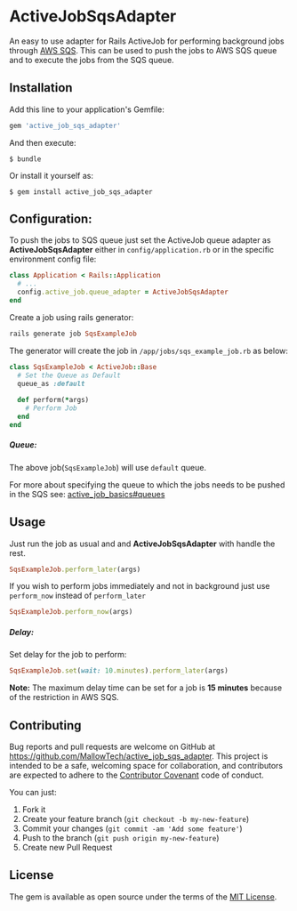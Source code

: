 # ActiveJobSqsAdapter

An easy to use adapter for Rails ActiveJob for performing background jobs through [AWS SQS](https://aws.amazon.com/sqs/). 
This can be used to push the jobs to AWS SQS queue and to execute the jobs from the SQS queue.

## Installation

Add this line to your application's Gemfile:

```ruby
gem 'active_job_sqs_adapter'
```

And then execute:

    $ bundle

Or install it yourself as:

    $ gem install active_job_sqs_adapter

## Configuration:
To push the jobs to SQS queue just set the ActiveJob queue adapter as **ActiveJobSqsAdapter** either in `config/application.rb` or in the specific environment config file:   

```ruby
class Application < Rails::Application
  # ...
  config.active_job.queue_adapter = ActiveJobSqsAdapter
end
```

Create a job using rails generator:
```ruby
rails generate job SqsExampleJob
```

The generator will create the job in `/app/jobs/sqs_example_job.rb` as below:

```ruby
class SqsExampleJob < ActiveJob::Base
  # Set the Queue as Default
  queue_as :default
  
  def perform(*args)
    # Perform Job
  end
end
```

##### Queue:
The above job(`SqsExampleJob`) will use `default` queue.

For more about specifying the queue to which the jobs needs to be pushed in the SQS see: [active_job_basics#queues](http://edgeguides.rubyonrails.org/active_job_basics.html#queues)



## Usage
Just run the job as usual and and **ActiveJobSqsAdapter** with handle the rest.

```ruby
SqsExampleJob.perform_later(args)
```

If you wish to perform jobs immediately and not in background just use `perform_now` instead of `perform_later` 
```ruby
SqsExampleJob.perform_now(args)
```

##### Delay:
Set delay for the job to perform:
```ruby
SqsExampleJob.set(wait: 10.minutes).perform_later(args)
```

__Note:__ The maximum delay time can be set for a job is **15 minutes** because of the restriction in AWS SQS.


## Contributing

Bug reports and pull requests are welcome on GitHub at https://github.com/MallowTech/active_job_sqs_adapter. This project is intended to be a safe, welcoming space for collaboration, and contributors are expected to adhere to the [Contributor Covenant](http://contributor-covenant.org) code of conduct.

You can just:

1. Fork it
2. Create your feature branch (`git checkout -b my-new-feature`)
3. Commit your changes (`git commit -am 'Add some feature'`)
4. Push to the branch (`git push origin my-new-feature`)
5. Create new Pull Request

## License

The gem is available as open source under the terms of the [MIT License](http://opensource.org/licenses/MIT).

